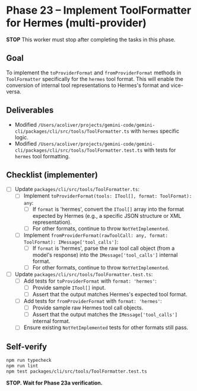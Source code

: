 # Phase 23 – Implement ToolFormatter for Hermes (multi-provider)

**STOP**
This worker must stop after completing the tasks in this phase.

## Goal

To implement the `toProviderFormat` and `fromProviderFormat` methods in `ToolFormatter` specifically for the `hermes` tool format. This will enable the conversion of internal tool representations to Hermes's format and vice-versa.

## Deliverables

- Modified `/Users/acoliver/projects/gemini-code/gemini-cli/packages/cli/src/tools/ToolFormatter.ts` with `hermes` specific logic.
- Modified `/Users/acoliver/projects/gemini-code/gemini-cli/packages/cli/src/tools/ToolFormatter.test.ts` with tests for `hermes` tool formatting.

## Checklist (implementer)

- [ ] Update `packages/cli/src/tools/ToolFormatter.ts`:
  - [ ] Implement `toProviderFormat(tools: ITool[], format: ToolFormat): any`:
    - [ ] If `format` is 'hermes', convert the `ITool[]` array into the format expected by Hermes (e.g., a specific JSON structure or XML representation).
    - [ ] For other formats, continue to throw `NotYetImplemented`.
  - [ ] Implement `fromProviderFormat(rawToolCall: any, format: ToolFormat): IMessage['tool_calls']`:
    - [ ] If `format` is 'hermes', parse the raw tool call object (from a model's response) into the `IMessage['tool_calls']` internal format.
    - [ ] For other formats, continue to throw `NotYetImplemented`.
- [ ] Update `packages/cli/src/tools/ToolFormatter.test.ts`:
  - [ ] Add tests for `toProviderFormat` with `format: 'hermes'`:
    - [ ] Provide sample `ITool[]` input.
    - [ ] Assert that the output matches Hermes's expected tool format.
  - [ ] Add tests for `fromProviderFormat` with `format: 'hermes'`:
    - [ ] Provide sample raw Hermes tool call objects.
    - [ ] Assert that the output matches the `IMessage['tool_calls']` internal format.
  - [ ] Ensure existing `NotYetImplemented` tests for other formats still pass.

## Self-verify

```bash
npm run typecheck
npm run lint
npm test packages/cli/src/tools/ToolFormatter.test.ts
```

**STOP. Wait for Phase 23a verification.**
